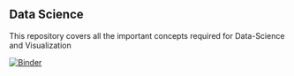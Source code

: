 ## Data Science<br/>

This repository covers all the important concepts required for Data-Science and Visualization

[![Binder](https://mybinder.org/badge_logo.svg)](https://mybinder.org/v2/gh/GauthamSks/Jupyter-NoteBooks.git/master)
